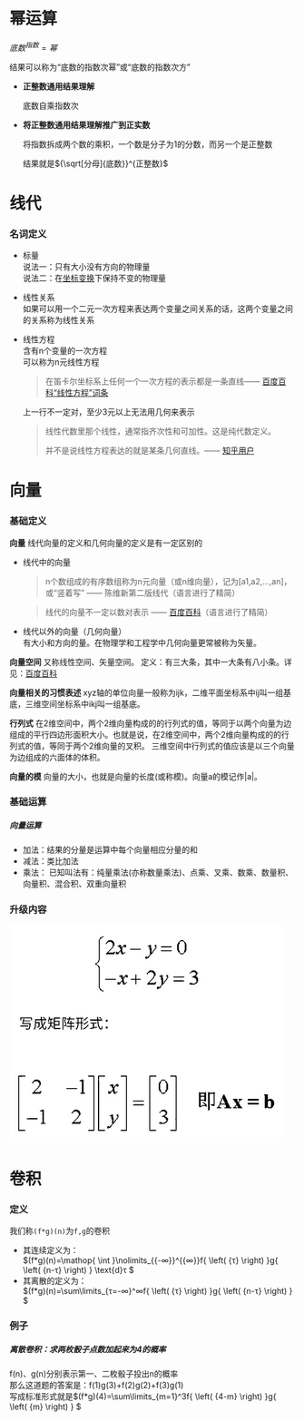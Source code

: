 # 幂运算

$底数^{指数}=幂$  

结果可以称为“底数的指数次幂”或“底数的指数次方”  

- **正整数通用结果理解**  

  底数自乘指数次

- **将正整数通用结果理解推广到正实数**  

  将指数拆成两个数的乘积，一个数是分子为1的分数，而另一个是正整数  

  结果就是${\sqrt[分母]{底数}}^{正整数}$





# 线代

### 名词定义

- 标量  
  说法一：只有大小没有方向的物理量  
  说法二：在[坐标变换](https://baike.baidu.com/item/坐标变换/5261943)下保持不变的物理量
  
- 线性关系  
  如果可以用一个二元一次方程来表达两个变量之间关系的话，这两个变量之间的关系称为线性关系
  
- 线性方程  
  含有n个变量的一次方程  
  可以称为n元线性方程  
  
  > 在笛卡尔坐标系上任何一个一次方程的表示都是一条直线—— [百度百科“线性方程”词条](https://link.zhihu.com/?target=https%3A//baike.baidu.com/item/%E7%BA%BF%E6%80%A7%E6%96%B9%E7%A8%8B/6129663%3Ffr%3Daladdin)
  
  上一行不一定对，至少3元以上无法用几何来表示
  
  > 线性代数里那个线性，通常指齐次性和可加性。这是纯代数定义。
  >
  > 并不是说线性方程表达的就是某条几何直线。—— [知乎用户](https://www.zhihu.com/people/xu-kong-hui-guang-36)





# 向量

### 基础定义

**向量**
线代向量的定义和几何向量的定义是有一定区别的  

- 线代中的向量

  > n个数组成的有序数组称为n元向量（或n维向量），记为[a1,a2,...,an]，或“竖着写” —— 陈维新第二版线代（语言进行了精简）

  > 线代的向量不一定以数对表示 —— [百度百科](https://baike.baidu.com/item/%E5%90%91%E9%87%8F/1396519)（语言进行了精简）

- 线代以外的向量（几何向量）  
  有大小和方向的量。在物理学和工程学中几何向量更常被称为矢量。

**向量空间**
又称线性空间、矢量空间。
定义：有三大条，其中一大条有八小条。详见：[百度百科](https://baike.baidu.com/item/%E5%90%91%E9%87%8F%E7%A9%BA%E9%97%B4#%E8%AF%A6%E7%BB%86%E5%AE%9A%E4%B9%89)

**向量相关的习惯表述**
xyz轴的单位向量一般称为ijk，二维平面坐标系中ij叫一组基底，三维空间坐标系中ikj叫一组基底。

**行列式**
在2维空间中，两个2维向量构成的的行列式的值，等同于以两个向量为边组成的平行四边形面积大小。也就是说，在2维空间中，两个2维向量构成的的行列式的值，等同于两个2维向量的叉积。
三维空间中行列式的值应该是以三个向量为边组成的六面体的体积。

**向量的模**
向量的大小，也就是向量的长度(或称模)。向量a的模记作|a|。

### 基础运算

##### 向量运算
- 加法：结果的分量是运算中每个向量相应分量的和
- 减法：类比加法
- 乘法：
  已知叫法有：纯量乘法(亦称数量乘法)、点乘、叉乘、数乘、数量积、向量积、混合积、双重向量积

### 升级内容

![数学-公式-1](../图片/数学-公式-1-1.jpg)

# 卷积

### 定义

我们称`(f*g)(n)`为`f,g`的卷积  

- 其连续定义为：  
  $(f*g)(n)=\mathop{ \int }\nolimits_{{-∞}}^{{∞}}f{ \left( {τ} \right) }g{ \left( {n-τ} \right) } \text{d}τ
$
- 其离散的定义为：   
  $(f*g)(n)=\sum\limits_{τ=-∞}^∞f{ \left( {τ} \right) }g{ \left( {n-τ} \right) } 
$

### 例子

##### 离散卷积：求两枚骰子点数加起来为4的概率

f(n)、g(n)分别表示第一、二枚骰子投出n的概率  
那么这道题的答案是：f(1)g(3)+f(2)g(2)+f(3)g(1)  
写成标准形式就是$(f*g)(4)=\sum\limits_{m=1}^3f{ \left( {4-m} \right) }g{ \left( {m} \right) } 
$



